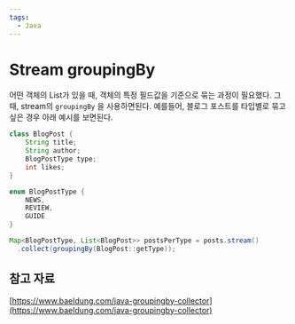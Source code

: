 ```yaml
---
tags:
  - Java
---
```

# Stream groupingBy

어떤 객체의 List가 있을 때, 객체의 특정 필드값을 기준으로 묶는 과정이 필요했다. 그 때, stream의 `groupingBy` 을 사용하면된다. 예를들어, 블로그 포스트를 타입별로 묶고싶은 경우 아래 예시를 보면된다.

```java
class BlogPost {
    String title;
    String author;
    BlogPostType type;
    int likes;
}

enum BlogPostType {
    NEWS,
    REVIEW,
    GUIDE
}

Map<BlogPostType, List<BlogPost>> postsPerType = posts.stream()
  .collect(groupingBy(BlogPost::getType));
```

## 참고 자료

[https://www.baeldung.com/java-groupingby-collector](https://www.baeldung.com/java-groupingby-collector)